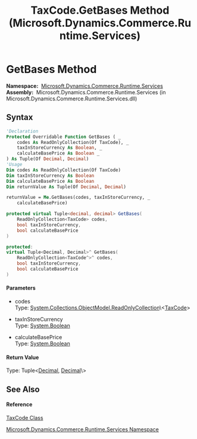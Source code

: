 ﻿---
title: TaxCode.GetBases Method  (Microsoft.Dynamics.Commerce.Runtime.Services)
TOCTitle: GetBases Method
ms:assetid: M:Microsoft.Dynamics.Commerce.Runtime.Services.TaxCode.GetBases(System.Collections.ObjectModel.ReadOnlyCollection{Microsoft.Dynamics.Commerce.Runtime.Services.TaxCode},System.Boolean,System.Boolean)
ms:mtpsurl: https://technet.microsoft.com/en-us/library/microsoft.dynamics.commerce.runtime.services.taxcode.getbases(v=AX.60)
ms:contentKeyID: 65316872
ms.date: 05/18/2015
mtps_version: v=AX.60
f1_keywords:
- Microsoft.Dynamics.Commerce.Runtime.Services.TaxCode.GetBases
dev_langs:
- CSharp
- C++
- VB
---

# GetBases Method

**Namespace:**  [Microsoft.Dynamics.Commerce.Runtime.Services](microsoft-dynamics-commerce-runtime-services-namespace.md)  
**Assembly:**  Microsoft.Dynamics.Commerce.Runtime.Services (in Microsoft.Dynamics.Commerce.Runtime.Services.dll)

## Syntax

``` vb
'Declaration
Protected Overridable Function GetBases ( _
    codes As ReadOnlyCollection(Of TaxCode), _
    taxInStoreCurrency As Boolean, _
    calculateBasePrice As Boolean _
) As Tuple(Of Decimal, Decimal)
'Usage
Dim codes As ReadOnlyCollection(Of TaxCode)
Dim taxInStoreCurrency As Boolean
Dim calculateBasePrice As Boolean
Dim returnValue As Tuple(Of Decimal, Decimal)

returnValue = Me.GetBases(codes, taxInStoreCurrency, _
    calculateBasePrice)
```

``` csharp
protected virtual Tuple<decimal, decimal> GetBases(
    ReadOnlyCollection<TaxCode> codes,
    bool taxInStoreCurrency,
    bool calculateBasePrice
)
```

``` c++
protected:
virtual Tuple<Decimal, Decimal>^ GetBases(
    ReadOnlyCollection<TaxCode^>^ codes, 
    bool taxInStoreCurrency, 
    bool calculateBasePrice
)
```

#### Parameters

  - codes  
    Type: [System.Collections.ObjectModel.ReadOnlyCollection](https://technet.microsoft.com/en-us/library/ms132474\(v=ax.60\))\<[TaxCode](taxcode-class-microsoft-dynamics-commerce-runtime-services.md)\>  

<!-- end list -->

  - taxInStoreCurrency  
    Type: [System.Boolean](https://technet.microsoft.com/en-us/library/a28wyd50\(v=ax.60\))  

<!-- end list -->

  - calculateBasePrice  
    Type: [System.Boolean](https://technet.microsoft.com/en-us/library/a28wyd50\(v=ax.60\))  

#### Return Value

Type: Tuple\<[Decimal](https://technet.microsoft.com/en-us/library/1k2e8atx\(v=ax.60\)), [Decimal](https://technet.microsoft.com/en-us/library/1k2e8atx\(v=ax.60\))\>  

## See Also

#### Reference

[TaxCode Class](taxcode-class-microsoft-dynamics-commerce-runtime-services.md)

[Microsoft.Dynamics.Commerce.Runtime.Services Namespace](microsoft-dynamics-commerce-runtime-services-namespace.md)

